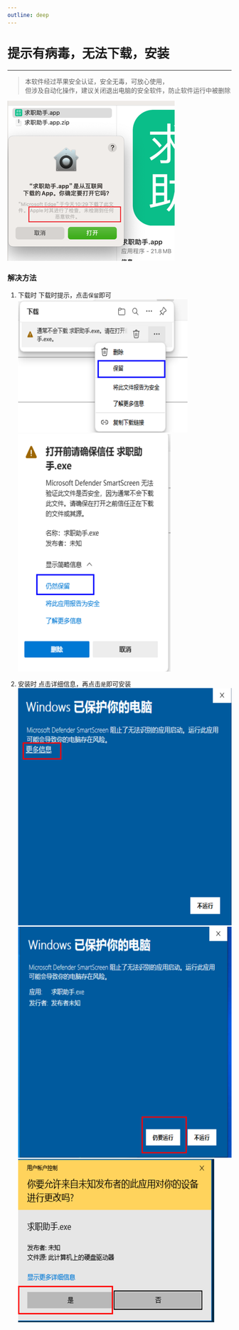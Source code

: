```yaml
---
outline: deep
---
```


# 提示有病毒，无法下载，安装
---
> 本软件经过苹果安全认证，安全无毒，可放心使用，  
> 但涉及自动化操作，建议关闭退出电脑的安全软件，防止软件运行中被删除

![image.png](./static/img_8.png)
### 解决方法 

1. 下载时
下载时提示，点击`保留`即可
![image.png](./static/img_2.png)  
![image.png](./static/img_20.png)

2. 安装时
点击详细信息，再点击`是`即可安装  
![image.png](./static/img_3.png)  
![image.png](./static/img_19.png)  
![image.png](./static/img_4.png)
